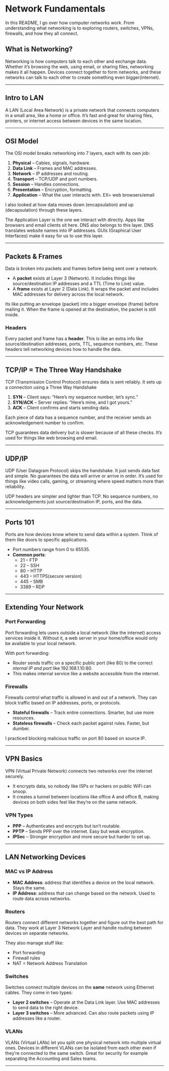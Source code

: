 # Network Fundamentals

In this README, I go over how computer networks work. From understanding what networking is to exploring routers, switches, VPNs, firewalls, and how they all connect.

## What is Networking?

Networking is how computers talk to each other and exchange data. Whether it’s browsing the web, using email, or sharing files, networking makes it all happen. Devices connect together to form networks, and these networks can talk to each other to create something even bigger(internet).

---

## Intro to LAN

A LAN (Local Area Network) is a private network that connects computers in a small area, like a home or office. It’s fast and great for sharing files, printers, or internet access between devices in the same location.

---

## OSI Model

The OSI model breaks networking into 7 layers, each with its own job:

1. **Physical** – Cables, signals, hardware.
2. **Data Link** – Frames and MAC addresses.
3. **Network** – IP addresses and routing.
4. **Transport** – TCP/UDP and port numbers.
5. **Session** – Handles connections.
6. **Presentation** – Encryption, formatting.
7. **Application** – What the user interacts with. EX= web browsers/email

I also looked at how data moves down (encapsulation) and up (decapsulation) through these layers.

The Application Layer is the one we interact with directly. Apps like browsers and email clients sit here. DNS also belongs to this layer. DNS translates website names into IP addresses. GUIs (Graphical User Interfaces) make it easy for us to use this layer.

---

## Packets & Frames

Data is broken into packets and frames before being sent over a network.

- A **packet** exists at Layer 3 (Network). It includes things like source/destination IP addresses and a TTL (Time to Live) value.
- A **frame** exists at Layer 2 (Data Link). It wraps the packet and includes MAC addresses for delivery across the local network.

Its like putting an envelope (packet) into a bigger envelope (frame) before mailing it. When the frame is opened at the destination, the packet is still inside.

### Headers

Every packet and frame has a **header**. This is like an extra info like source/destination addresses, ports, TTL, sequence numbers, etc. These headers tell networking devices how to handle the data.

---

## TCP/IP = The Three Way Handshake

TCP (Transmission Control Protocol) ensures data is sent reliably. It sets up a connection using a Three Way Handshake

1. **SYN** – Client says: “Here’s my sequence number, let’s sync.”
2. **SYN/ACK** – Server replies: “Here’s mine, and I got yours.”
3. **ACK** – Client confirms and starts sending data.

Each piece of data has a sequence number, and the receiver sends an acknowledgement number to confirm.

TCP guarantees data delivery but is slower because of all these checks. It’s used for things like web browsing and email.

---

## UDP/IP

UDP (User Datagram Protocol) skips the handshake. It just sends data fast and simple. No guarantees the data will arrive or arrive in order. It’s used for things like video calls, gaming, or streaming where speed matters more than reliability.

UDP headers are simpler and lighter than TCP. No sequence numbers, no acknowledgements just source/destination IP, ports, and the data.

---

## Ports 101

Ports are how devices know where to send data within a system. Think of them like doors to specific applications.

- Port numbers range from 0 to 65535.
- **Common ports**:
  - 21 – FTP
  - 22 – SSH
  - 80 – HTTP
  - 443 – HTTPS(secure version)
  - 445 – SMB
  - 3389 – RDP

---

## Extending Your Network

### Port Forwarding

Port forwarding lets users outside a local network (like the internet) access services inside it. Without it, a web server in your home/office would only be available to your local network.

With port forwarding:
- Router sends traffic on a specific public port (like 80) to the correct *nternal IP and port* like 192.168.1.10:80. 
- This makes internal service like a website accessible from the internet.

### Firewalls 

Firewalls control what traffic is allowed in and out of a network. They can block traffic based on IP addresses, ports, or protocols.

- **Stateful firewalls** – Track entire connections. Smarter, but use more resources.
- **Stateless firewalls** – Check each packet against rules. Faster, but dumber.

I practiced blocking malicious traffic on port 80 based on source IP.

---

## VPN Basics

VPN (Virtual Private Network) connects two networks over the internet securely.

- It encrypts data, so nobody like ISPs or hackers on public WiFi can snoop.
- It creates a tunnel between locations like office A and office B, making devices on both sides feel like they’re on the same network.

### VPN Types

- **PPP** – Authenticates and encrypts but isn’t routable.
- **PPTP** – Sends PPP over the internet. Easy but weak encryption.
- **IPSec** – Stronger encryption and more secure but harder to set up.

---

## LAN Networking Devices

### MAC vs IP Address

- **MAC Address**: address that identifies a device on the local network. Stays the same.
- **IP Address**: address that can change based on the network. Used to route data across networks.

### Routers

Routers connect different networks together and figure out the best path for data. They work at Layer 3 Network Layer and handle routing between devices on separate networks.

They also manage stuff like:
- Port forwarding
- Firewall rules
- NAT = Network Address Translation

### Switches

Switches connect multiple devices on the **same** network using Ethernet cables. They come in two types:

- **Layer 2 switches** – Operate at the Data Link layer. Use MAC addresses to send data to the right device.
- **Layer 3 switches** – More advanced. Can also route packets using IP addresses like a router. 

### VLANs

VLANs (Virtual LANs) let you split one physical network into multiple virtual ones. Devices in different VLANs can be isolated from each other even if they’re connected to the same switch. Great for security for example separating the Accounting and Sales teams. 

---
